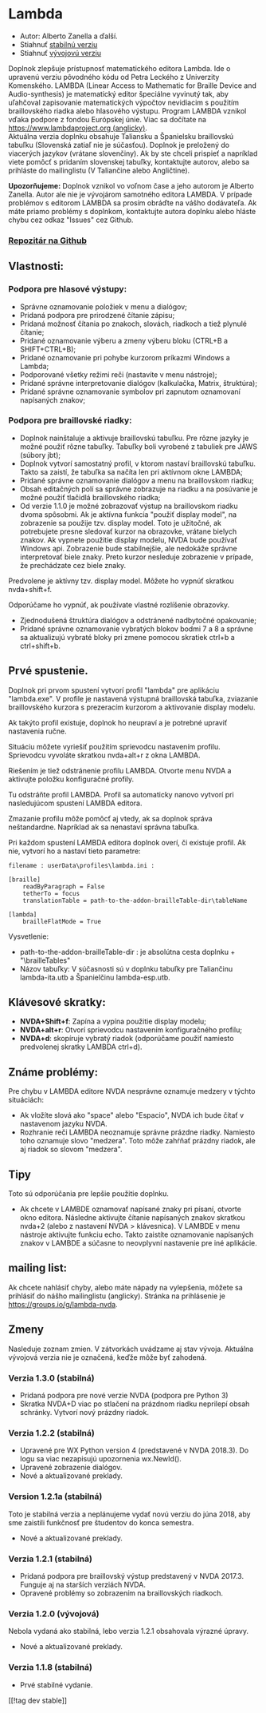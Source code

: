# Lambda #

* Autor: Alberto Zanella a ďalší.
* Stiahnuť [stabilnú verziu][1]
* Stiahnuť [vývojovú verziu][2]

Doplnok zlepšuje prístupnosť matematického editora Lambda. Ide o upravenú verziu pôvodného kódu od Petra Leckého z Univerzity Komenského.
LAMBDA (Linear Access to Mathematic for Braille Device and Audio-synthesis) je matematický editor špeciálne vyvinutý tak, aby uľahčoval zapisovanie matematických výpočtov nevidiacim s použitím braillovského riadka alebo hlasového výstupu.
Program LAMBDA vznikol vďaka podpore z fondou Európskej únie. Viac sa dočítate na [https://www.lambdaproject.org (anglicky)](https://www.lambdaproject.org/).  
Aktuálna verzia doplnku obsahuje Taliansku a Španielsku braillovskú tabuľku
(Slovenská zatiaľ nie je súčasťou). Doplnok je preložený do viacerých
jazykov (vrátane slovenčiny). Ak by ste chceli prispieť a napríklad viete
pomôcť s pridaním slovenskej tabuľky, kontaktujte autorov, alebo sa
prihláste do mailinglistu (V Taliančine alebo Angličtine).

**Upozorňujeme:** Doplnok vznikol vo voľnom čase a jeho autorom je Alberto Zanella. Autor ale nie je vývojárom samotného editora LAMBDA. V prípade problémov s editorom LAMBDA sa prosím obráďte na vášho dodávateľa. Ak máte priamo problémy s doplnkom, kontaktujte autora doplnku alebo hláste chybu cez odkaz "Issues" cez Github.

### [Repozitár na Github](https://github.com/lambda-nvda/lambdaNvda/)

## Vlastnosti:

### Podpora pre hlasové výstupy:

* Správne oznamovanie položiek v menu a dialógov;
* Pridaná podpora pre prirodzené čítanie zápisu;
* Pridaná možnosť čítania po znakoch, slovách, riadkoch a tiež plynulé
  čítanie;
* Pridané oznamovanie výberu a zmeny výberu bloku (CTRL+B a SHIFT+CTRL+B);
* Pridané oznamovanie pri pohybe kurzorom príkazmi Windows a Lambda;
* Podporované všetky režimi reči (nastavíte v menu nástroje);
* Pridané správne interpretovanie dialógov (kalkulačka, Matrix, štruktúra);
* Pridané správne oznamovanie symbolov pri zapnutom oznamovaní napísaných
  znakov;

### Podpora pre braillovské riadky:

* Doplnok nainštaluje a aktivuje braillovskú tabuľku. Pre rôzne jazyky je
  možné použiť rôzne tabuľky. Tabuľky boli vyrobené z tabuliek pre JAWS
  (súbory jbt);
* Doplnok vytvorí samostatný profil, v ktorom nastaví braillovskú
  tabuľku. Takto sa zaistí, že tabuľka sa načíta len pri aktívnom okne
  LAMBDA;
* Pridané správne oznamovanie dialógov a menu na braillovskom riadku;
* Obsah editačných polí sa správne zobrazuje na riadku a na posúvanie je
  možné použiť tlačidlá braillovského riadka;
* Od verzie 1.1.0 je možné zobrazovať výstup na braillovskom riadku dvoma
  spôsobmi. Ak je aktívna funkcia "použiť display model", na zobrazenie sa
  použije tzv. display model. Toto je užitočné, ak potrebujete presne
  sledovať kurzor na obrazovke, vrátane bielych znakov. Ak vypnete použitie
  display modelu, NVDA bude používať Windows api. Zobrazenie bude
  stabilnejšie, ale nedokáže správne interpretovať biele znaky. Preto kurzor
  nesleduje zobrazenie v prípade, že prechádzate cez biele znaky.

Predvolene je aktívny tzv. display model. Môžete ho vypnúť skratkou
nvda+shift+f.

Odporúčame ho vypnúť, ak používate vlastné rozlíšenie obrazovky.

* Zjednodušená štruktúra dialógov a odstránené nadbytočné opakovanie;
* Pridané správne oznamovanie vybratých blokov bodmi 7 a 8 a správne sa
  aktualizujú vybraté bloky pri zmene pomocou skratiek ctrl+b a
  ctrl+shift+b.

## Prvé spustenie.

Doplnok pri prvom spustení vytvorí profil "lambda" pre aplikáciu
"lambda.exe". V profile je nastavená výstupná braillovská tabuľka, zviazanie
braillovského kurzora s prezeracím kurzorom a aktivovanie display modelu.

Ak takýto profil existuje, doplnok ho neupraví a je potrebné upraviť
nastavenia ručne.

Situáciu môžete vyriešiť použitím sprievodcu nastavením profilu. Sprievodcu
vyvoláte skratkou nvda+alt+r z okna LAMBDA.

Riešením je tiež odstránenie profilu LAMBDA. Otvorte menu NVDA a aktivujte
položku konfiguračné profily.

Tu odstráňte profil LAMBDA. Profil sa automaticky nanovo vytvorí pri
nasledujúcom spustení LAMBDA editora.

Zmazanie profilu môže pomôcť aj vtedy, ak sa doplnok správa
neštandardne. Napríklad ak sa nenastaví správna tabuľka.

Pri každom spustení LAMBDA editora doplnok overí, či existuje profil. Ak
nie, vytvorí ho a nastaví tieto parametre:

```
filename : userData\profiles\lambda.ini :

[braille]
	readByParagraph = False
	tetherTo = focus
	translationTable = path-to-the-addon-brailleTable-dir\tableName

[lambda]
	brailleFlatMode = True

```

Vysvetlenie:

* path-to-the-addon-brailleTable-dir : je absolútna cesta doplnku +
  "\brailleTables"
* Názov tabuľky: V súčasnosti sú v doplnku tabuľky pre Taliančinu
  lambda-ita.utb a Španielčinu lambda-esp.utb.

## Klávesové skratky:

* **NVDA+Shift+f**: Zapína a vypína použitie display modelu;
* **NVDA+alt+r**: Otvorí sprievodcu nastavením konfiguračného profilu;
* **NVDA+d**: skopíruje vybratý riadok (odporúčame použiť namiesto
  predvolenej skratky LAMBDA ctrl+d).

## Známe problémy:

Pre chybu v LAMBDA editore NVDA nesprávne oznamuje medzery v týchto
situáciách:

* Ak vložíte slová ako "space" alebo "Espacio", NVDA ich bude čítať v
  nastavenom jazyku NVDA.
* Rozhranie reči LAMBDA neoznamuje správne prázdne riadky. Namiesto toho
  oznamuje slovo "medzera". Toto môže zahŕňať prázdny riadok, ale aj riadok
  so slovom "medzera".

## Tipy

Toto sú odporúčania pre lepšie použitie doplnku.

* Ak chcete v LAMBDE oznamovať napísané znaky pri písaní, otvorte okno
  editora. Následne aktivujte čítanie napísaných znakov skratkou nvda+2
  (alebo z nastavení NVDA > klávesnica). V LAMBDE v menu nástroje aktivujte
  funkciu echo. Takto zaistíte oznamovanie napísaných znakov v LAMBDE a
  súčasne to neovplyvní nastavenie pre iné aplikácie.

## mailing list:

Ak chcete nahlásiť chyby, alebo máte nápady na vylepšenia, môžete sa
prihlásiť do nášho mailinglistu (anglicky). Stránka na prihlásenie je
<https://groups.io/g/lambda-nvda>.

## Zmeny

Nasleduje zoznam zmien. V zátvorkách uvádzame aj stav vývoja. Aktuálna
vývojová verzia nie je označená, keďže môže byť zahodená.

### Verzia 1.3.0 (stabilná)

* Pridaná podpora pre nové verzie NVDA (podpora pre Python 3)
* Skratka NVDA+D viac po stlačení na prázdnom riadku neprilepí obsah
  schránky. Vytvorí nový prázdny riadok.

### Verzia 1.2.2 (stabilná)

* Upravené pre WX Python version 4 (predstavené v NVDA 2018.3). Do logu sa
  viac nezapisujú upozornenia wx.NewId().
* Upravené zobrazenie dialógov.
* Nové a aktualizované preklady.

### Version 1.2.1a (stabilná)

Toto je stabilná verzia a neplánujeme vydať novú verziu do júna 2018, aby
sme zaistili funkčnosť pre študentov do konca semestra.

* Nové a aktualizované preklady.

### Verzia 1.2.1 (stabilná)

* Pridaná podpora pre braillovský výstup predstavený v NVDA 2017.3. Funguje
  aj na starších verziách NVDA.
* Opravené problémy so zobrazením na braillovských riadkoch.

### Verzia 1.2.0 (vývojová)

Nebola vydaná ako stabilná, lebo verzia 1.2.1 obsahovala výrazné úpravy.

* Nové a aktualizované preklady.

### Verzia 1.1.8 (stabilná)

* Prvé stabilné vydanie.

[[!tag dev stable]]

[1]: https://addons.nvda-project.org/files/get.php?file=lambda

[2]: https://addons.nvda-project.org/files/get.php?file=lambda-dev
